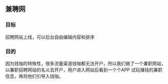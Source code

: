 
## 兼聘网 

### 目标

招聘网站上线，可以后台自由编辑内容和排序

### 目的 

因为钱咖的特殊性，很多流量渠道钱咖都无法开户，所以我们做了一个兼职网站，以兼职招聘网站的名义去开户，用户进入网站后看到一个个APP
试玩赚钱的兼职信息，再将他们引导入钱咖。